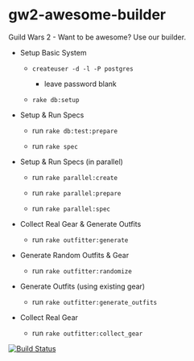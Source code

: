 gw2-awesome-builder
===================

Guild Wars 2 - Want to be awesome?  Use our builder.

- Setup Basic System
  - `createuser -d -l -P postgres`
    - leave password blank

  - `rake db:setup`

- Setup & Run Specs
  - run `rake db:test:prepare`

  - run `rake spec`

- Setup & Run Specs (in parallel)
  - run `rake parallel:create`

  - run `rake parallel:prepare`

  - run `rake parallel:spec`

- Collect Real Gear & Generate Outfits
  - run `rake outfitter:generate`

- Generate Random Outfits & Gear
  - run `rake outfitter:randomize`

- Generate Outfits (using existing gear)
  - run `rake outfitter:generate_outfits`

- Collect Real Gear
  - run `rake outfitter:collect_gear`

[![Build Status](https://secure.travis-ci.org/Altonymous/gw2-awesome-builder.png?branch=master)](https://travis-ci.org/Altonymous/gw2-awesome-builder)